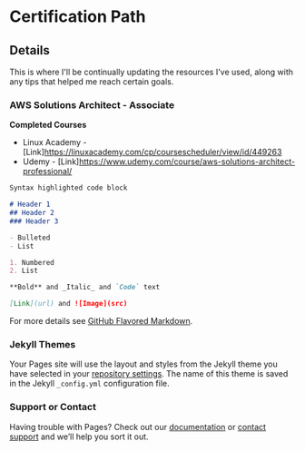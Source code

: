 # Certification Path

## Details
This is where I'll be continually updating the resources I've used, along with any tips that helped me reach certain goals.

### AWS Solutions Architect - Associate

**Completed Courses**
 - Linux Academy - [Link]https://linuxacademy.com/cp/coursescheduler/view/id/449263
 - Udemy - [Link]https://www.udemy.com/course/aws-solutions-architect-professional/




```markdown
Syntax highlighted code block

# Header 1
## Header 2
### Header 3

- Bulleted
- List

1. Numbered
2. List

**Bold** and _Italic_ and `Code` text

[Link](url) and ![Image](src)
```

For more details see [GitHub Flavored Markdown](https://guides.github.com/features/mastering-markdown/).

### Jekyll Themes

Your Pages site will use the layout and styles from the Jekyll theme you have selected in your [repository settings](https://github.com/tyanmax/tyanmax.github.io/settings). The name of this theme is saved in the Jekyll `_config.yml` configuration file.

### Support or Contact

Having trouble with Pages? Check out our [documentation](https://docs.github.com/categories/github-pages-basics/) or [contact support](https://github.com/contact) and we’ll help you sort it out.
